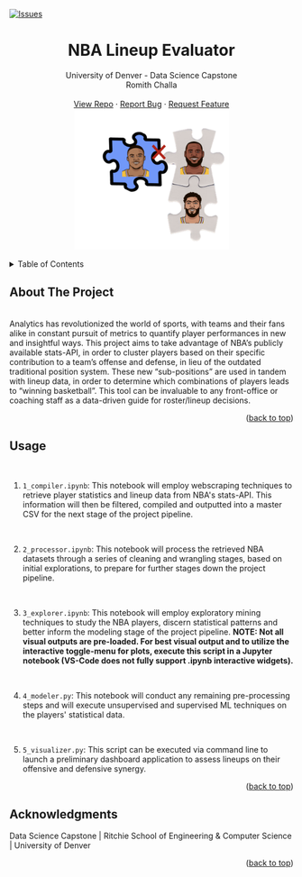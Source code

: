 [![Issues][issues-shield]][issues-url]


<h1 align="center">NBA Lineup Evaluator</h1>
  <p align="center">
    University of Denver - Data Science Capstone
    <br />
    Romith Challa
    <br />
    <br />
    <a href="https://github.com/rc-9/NBA_Lineup_Evaluator">View Repo</a>
    ·
    <a href="https://github.com/rc-9/NBA_Lineup_Evaluator/issues">Report Bug</a>
    ·
    <a href="https://github.com/rc-9/NBA_Lineup_Evaluator/issues">Request Feature</a><br />
    <a href="[https://ibb.co/kyXNGY0](https://github.com/rc-9/NBA_Lineup_Evaluator/blob/master/z3.png)"><img src="https://github.com/rc-9/NBA_Lineup_Evaluator/blob/master/z3.png" width="275" height="250" alt="z3" border="" /></a><br />
  </p>
</div>


<!-- TABLE OF CONTENTS -->
<details>
  <summary>Table of Contents</summary>
  <ol>
    <li>
      <a href="#about-the-project">About The Project</a>
    <li><a href="#usage">Usage</a></li>
    <li><a href="#acknowledgments">Acknowledgments</a></li>
  </ol>
</details>



## About The Project

<br />
Analytics has revolutionized the world of sports, with teams and their fans alike in constant pursuit of metrics to quantify player performances in new and insightful ways. This project aims to take advantage of NBA’s publicly available stats-API, in order to cluster players based on their specific contribution to a team’s offense and defense, in lieu of the outdated traditional position system. These new “sub-positions” are used in tandem with lineup data, in order to determine which combinations of players leads to “winning basketball”. This tool can be invaluable to any front-office or coaching staff as a data-driven guide for roster/lineup decisions.

<p align="right">(<a href="#top">back to top</a>)</p>



## Usage
<br/>

1. ```1_compiler.ipynb```: This notebook will employ webscraping techniques to retrieve player statistics and lineup data from NBA's stats-API. This information will then be filtered, compiled and outputted into a master CSV for the next stage of the project pipeline.
<br/>

2. ```2_processor.ipynb```: This notebook will process the retrieved NBA datasets through a series of cleaning and wrangling stages, based on initial explorations, to prepare for further stages down the project pipeline.
<br/>

3. ```3_explorer.ipynb```: This notebook will employ exploratory mining techniques to study the NBA players, discern statistical patterns and better inform the modeling stage of the project pipeline. **NOTE: Not all visual outputs are pre-loaded. For best visual output and to utilize the interactive toggle-menu for plots, execute this script in a Jupyter notebook (VS-Code does not fully support .ipynb interactive widgets).**
<br/>

4. ```4_modeler.py```: This notebook will conduct any remaining pre-processing steps and will execute unsupervised and supervised ML techniques on the players' statistical data.
<br/>

5. ```5_visualizer.py```: This script can be executed via command line to launch a preliminary dashboard application to assess lineups on their offensive and defensive synergy.

<p align="right">(<a href="#top">back to top</a>)</p>



## Acknowledgments

Data Science Capstone | Ritchie School of Engineering & Computer Science | University of Denver

<p align="right">(<a href="#top">back to top</a>)</p>



<!-- MARKDOWN LINKS & IMAGES -->
[issues-shield]: https://img.shields.io/github/issues/rc-9/NBA_Lineup_Evaluator.svg?style=for-the-badge
[issues-url]: https://github.com/rc-9/NBA_Lineup_Evaluator/issues














